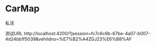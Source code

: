 # CarMap
私活

测试URL
http://localhost:4200/?jsession=fc7c6c6b-67be-4a07-b007-4d24bb1f5039&vehiIdno=%E7%B2%A4ZGJ23%E6%B8%AF